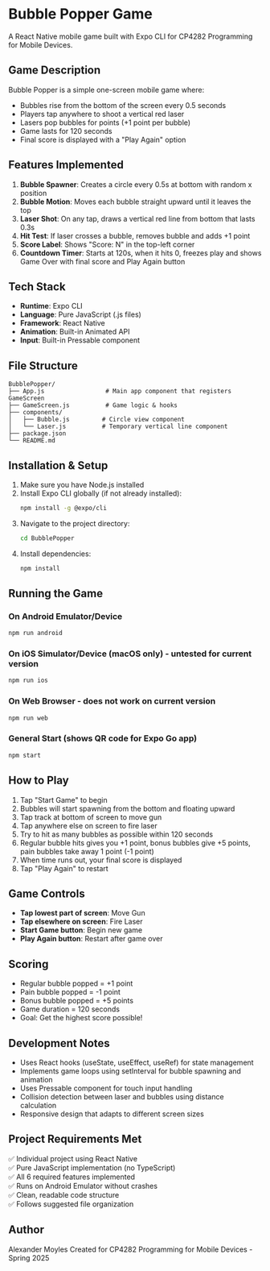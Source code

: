 # Bubble Popper Game

A React Native mobile game built with Expo CLI for CP4282 Programming for Mobile Devices.

## Game Description

Bubble Popper is a simple one-screen mobile game where:
- Bubbles rise from the bottom of the screen every 0.5 seconds
- Players tap anywhere to shoot a vertical red laser
- Lasers pop bubbles for points (+1 point per bubble)
- Game lasts for 120 seconds
- Final score is displayed with a "Play Again" option

## Features Implemented

1. **Bubble Spawner**: Creates a circle every 0.5s at bottom with random x position
2. **Bubble Motion**: Moves each bubble straight upward until it leaves the top
3. **Laser Shot**: On any tap, draws a vertical red line from bottom that lasts 0.3s
4. **Hit Test**: If laser crosses a bubble, removes bubble and adds +1 point
5. **Score Label**: Shows "Score: N" in the top-left corner
6. **Countdown Timer**: Starts at 120s, when it hits 0, freezes play and shows Game Over with final score and Play Again button

## Tech Stack

- **Runtime**: Expo CLI
- **Language**: Pure JavaScript (.js files)
- **Framework**: React Native
- **Animation**: Built-in Animated API
- **Input**: Built-in Pressable component

## File Structure

```
BubblePopper/
├── App.js                 # Main app component that registers GameScreen
├── GameScreen.js          # Game logic & hooks
├── components/
│   ├── Bubble.js         # Circle view component
│   └── Laser.js          # Temporary vertical line component
├── package.json
└── README.md
```

## Installation & Setup

1. Make sure you have Node.js installed
2. Install Expo CLI globally (if not already installed):
   ```bash
   npm install -g @expo/cli
   ```
3. Navigate to the project directory:
   ```bash
   cd BubblePopper
   ```
4. Install dependencies:
   ```bash
   npm install
   ```

## Running the Game

### On Android Emulator/Device
```bash
npm run android
```

### On iOS Simulator/Device (macOS only) - untested for current version
```bash
npm run ios
```

### On Web Browser - does not work on current version
```bash
npm run web
```

### General Start (shows QR code for Expo Go app)
```bash
npm start
```

## How to Play

1. Tap "Start Game" to begin
2. Bubbles will start spawning from the bottom and floating upward
3. Tap track at bottom of screen to move gun
4. Tap anywhere else on screen to fire laser 
5. Try to hit as many bubbles as possible within 120 seconds
6. Regular bubble hits gives you +1 point, bonus bubbles give +5 points, pain bubbles take away 1 point (-1 point)
7. When time runs out, your final score is displayed
8. Tap "Play Again" to restart

## Game Controls

- **Tap lowest part of screen**: Move Gun
- **Tap elsewhere on screen**: Fire Laser
- **Start Game button**: Begin new game
- **Play Again button**: Restart after game over

## Scoring

- Regular bubble popped = +1 point
- Pain bubble popped = -1 point
- Bonus bubble popped = +5 points
- Game duration = 120 seconds
- Goal: Get the highest score possible!

## Development Notes

- Uses React hooks (useState, useEffect, useRef) for state management
- Implements game loops using setInterval for bubble spawning and animation
- Uses Pressable component for touch input handling
- Collision detection between laser and bubbles using distance calculation
- Responsive design that adapts to different screen sizes

## Project Requirements Met

✅ Individual project using React Native  
✅ Pure JavaScript implementation (no TypeScript)  
✅ All 6 required features implemented  
✅ Runs on Android Emulator without crashes  
✅ Clean, readable code structure  
✅ Follows suggested file organization  

## Author

Alexander Moyles
Created for CP4282 Programming for Mobile Devices - Spring 2025
